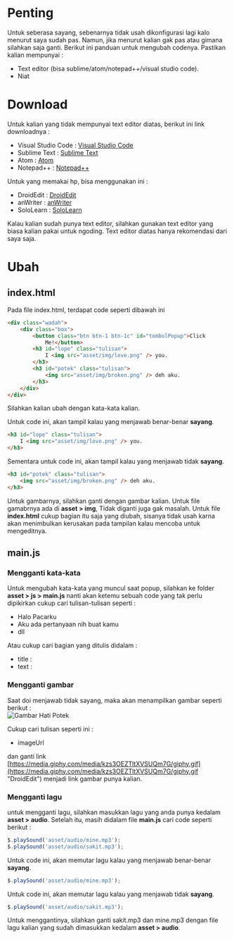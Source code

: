 # Penting
Untuk seberasa sayang, sebenarnya tidak usah dikonfigurasi lagi kalo menurut saya sudah pas. Namun, jika menurut kalian gak pas atau gimana silahkan saja ganti. Berikut ini panduan untuk mengubah codenya. Pastikan kalian mempunyai :
- Text editor (bisa sublime/atom/notepad++/visual studio code).
- Niat

# Download
Untuk kalian yang tidak mempunyai text editor diatas, berikut ini link downloadnya :
- Visual Studio Code : [Visual Studio Code](https://code.visualstudio.com/download "Visual Studio Code")
- Sublime Text : [Sublime Text]([htttps](https://www.sublimetext.com/3) "Sublime text")
- Atom : [Atom](https://atom.io/ "Atom")
- Notepad++ : [Notepad++](https://notepad-plus-plus.org/downloads/ "Notepad++")

Untuk yang memakai hp, bisa menggunakan ini :
- DroidEdit : [DroidEdit](https://play.google.com/store/apps/details?id=com.aor.droidedit "DroidEdit")
- anWriter : [anWriter](https://play.google.com/store/apps/details?id=com.ansm.anwriter "anWriter")
- SoloLearn : [SoloLearn](https://play.google.com/store/apps/details?id=com.sololearn "SoloLearn")

Kalau kalian sudah punya text editor, silahkan gunakan text editor yang biasa kalian pakai untuk ngoding. Text editor diatas hanya rekomendasi dari saya saja.

# Ubah

## index.html
Pada file index.html, terdapat code seperti dibawah ini

```html
<div class="wadah">
    <div class="box">
        <button class="btn btn-1 btn-1c" id="tombolPopup">Click
            Me!</button>
        <h3 id="lope" class="tulisan">
            I <img src="asset/img/love.png" /> you.
        </h3>
        <h3 id="potek" class="tulisan">
            <img src="asset/img/broken.png" /> deh aku.
        </h3>
    </div>
</div>
```

Silahkan kalian ubah dengan kata-kata kalian.

Untuk code ini, akan tampil kalau yang menjawab benar-benar **sayang**.

```html
<h3 id="lope" class="tulisan">
    I <img src="asset/img/love.png" /> you.
</h3>
```

Sementara untuk code ini, akan tampil kalau yang menjawab tidak **sayang**.

```html
<h3 id="potek" class="tulisan">
    <img src="asset/img/broken.png" /> deh aku.
</h3>
```

Untuk gambarnya, silahkan ganti dengan gambar kalian. Untuk file gamabrnya ada di **asset > img**, Tidak diganti juga gak masalah. Untuk file **index.html** cukup bagian itu saja yang diubah, sisanya tidak usah karna akan menimbulkan kerusakan pada tampilan kalau mencoba untuk mengeditnya.

## main.js

### Mengganti kata-kata
Untuk mengubah kata-kata yang muncul saat popup, silahkan ke folder **asset > js > main.js** nanti akan ketemu sebuah code yang tak perlu dipikirkan cukup cari tulisan-tulisan seperti :
- Halo Pacarku
- Aku ada pertanyaan nih buat kamu
- dll

Atau cukup cari bagian yang ditulis didalam :
- title :
- text :

### Mengganti gambar
Saat doi menjawab tidak sayang, maka akan menampilkan gambar seperti berikut :<br>
![Gambar Hati Potek](https://media.giphy.com/media/kzs3OEZTltXVSUQm7G/giphy.gif)

Cukup cari tulisan seperti ini :
- imageUrl

dan ganti link [https://media.giphy.com/media/kzs3OEZTltXVSUQm7G/giphy.gif](https://media.giphy.com/media/kzs3OEZTltXVSUQm7G/giphy.gif "DroidEdit") menjadi link gambar punya kalian.

### Mengganti lagu
untuk mengganti lagu, silahkan masukkan lagu yang anda punya kedalam **asset > audio**. Setelah itu, masih didalam file **main.js** cari code seperti berikut :

```javascript
$.playSound('asset/audio/mine.mp3');
$.playSound('asset/audio/sakit.mp3');
```

Untuk code ini, akan memutar lagu kalau yang menjawab benar-benar **sayang**.

```javascript
$.playSound('asset/audio/mine.mp3');
```

Untuk code ini, akan memutar lagu kalau yang menjawab tidak **sayang**.

```javascript
$.playSound('asset/audio/sakit.mp3');
```

Untuk menggantinya, silahkan ganti sakit.mp3 dan mine.mp3 dengan file lagu kalian yang sudah dimasukkan kedalam **asset > audio**. 
